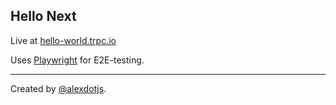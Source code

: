 ## Hello Next

Live at [hello-world.trpc.io](https://hello-world.trpc.io)

Uses [Playwright](https://playwright.dev/) for E2E-testing.

---

Created by [@alexdotjs](https://twitter.com/alexdotjs).
